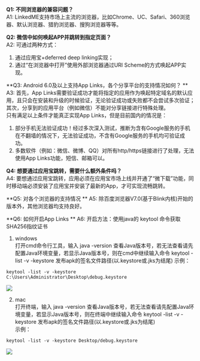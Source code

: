 **Q1: 不同浏览器的兼容问题？**  
A1:  LinkedME支持市场上主流的浏览器，比如Chrome、UC、Safari、360浏览器、默认浏览器、猎豹浏览器、搜狗浏览器等等。

**Q2: 微信中如何唤起APP并跳转到指定页面？**  
A2:  可通过两种方式：
1. 通过应用宝+deferred deep linking实现；
2. 通过“在浏览器中打开”使用外部浏览器通过URI Scheme的方式唤起APP实现。

**Q3: Android 6.0及以上支持App Links，各个分享平台的支持情况如何？ ** 
A3:  首先，App Links需要验证成功才能将指定的应用作为唤起特定域名的默认应用，且只会在安装和升级的时候验证，无论验证成功或失败都不会尝试多次验证； 其次，分享到的应用平台（例如微信）不能对分享链接进行特殊处理。  
只有满足以上条件才能真正实现App Links，但是目前国内的情况是：  
1. 部分手机无法验证成功！经过多次深入测试，推断为含有Google服务的手机在不翻墙的情况下，无法验证成功，不含有Google服务的手机均可验证成功。
2. 多数软件（例如：微信、微博、QQ）对所有http/https链接进行了处理，无法使用App Links功能，短信、邮箱可以。

**Q4: 想要通过应用宝跳转，需要什么额外条件吗？**  
A4:  要想通过应用宝跳转，应用必须在应用宝市场上线并开通了“微下载”功能，同时移动端必须安装了应用宝并安装了最新的App，才可实现流畅跳转。

**Q5: 对各个浏览器的支持情况 ** 
A5:  除百度浏览器V7.0(基于Blink内核)开始的版本外，其他浏览器均支持良好。

**Q6: 如何开启App Links ** 
A6:  开启方法：使用java的 keytool 命令获取SHA256指纹证书  
1. windows  
打开cmd命令行工具，输入 java -version 查看Java版本号，若无法查看请先配置Java环境变量，若显示Java版本号，则在cmd中继续输入命令 keytool -list -v -keystore 发布apk的签名文件路径(以.keystore或.jks为结尾)
示例：
```
keytool -list -v -keystore C:\Users\Administrator\Desktop\debug.keystore
```
![](https://www.linkedme.cc/docs/images/docs_QA_windows.png)

2. mac  
打开终端，输入 java -version 查看Java版本号，若无法查看请先配置Java环境变量，若显示Java版本号，则在终端中继续输入命令 keytool -list -v -keystore 发布apk的签名文件路径(以.keystore或.jks为结尾)  
示例：
```
keytool -list -v -keystore Desktop/debug.keystore
```
![](https://www.linkedme.cc/docs/images/docs_QA_mac.png)